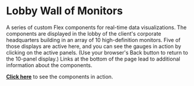 # Lobby Wall of Monitors #
A series of custom Flex components for real-time data visualizations. The components are displayed in the lobby of the client's corporate headquarters building in an array of 10 high-definition monitors. Five of those displays are active here, and you can see the gauges in action by clicking on the active panels. (Use your browser's Back button to return to the 10-panel display.) Links at the bottom of the page lead to additional information about the components. 

[**Click here**](http://www.altenbernd.com/index.html#/portfolio) to see the components in action.
